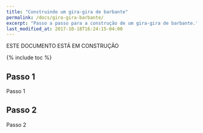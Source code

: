 ```yaml
---
title: "Construindo um gira-gira de barbante"
permalink: /docs/gira-gira-barbante/
excerpt: "Passo a passo para a construção de um gira-gira de barbante."
last_modified_at: 2017-10-18T16:24:15-04:00
---
```


ESTE DOCUMENTO ESTÁ EM CONSTRUÇÃO

{% include toc %}

## Passo 1

Passo 1

## Passo 2

Passo 2
